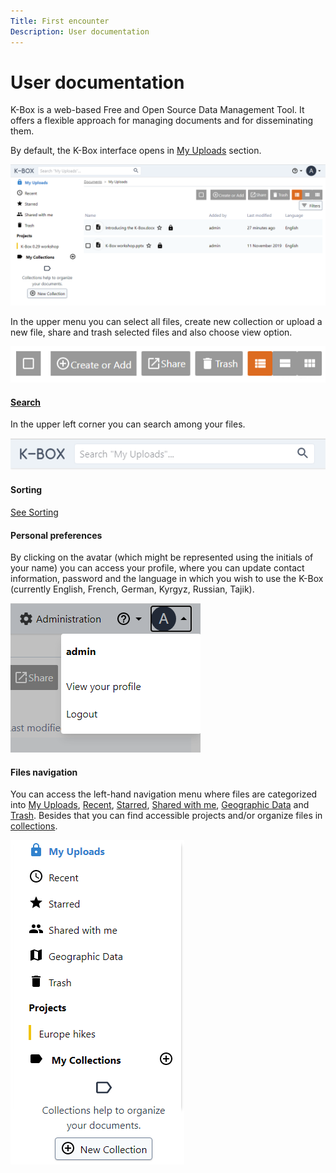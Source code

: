 ```yaml
---
Title: First encounter 
Description: User documentation
---
```



# User documentation

K-Box is a web-based Free and Open Source Data Management Tool. It offers a flexible approach for managing documents and for disseminating them.

By default, the K-Box interface opens in [My Uploads](./personal.md) section. 

![Main page](./images/main-page.png)

In the upper menu you can select all files, create new collection or upload a new file, share and trash selected files and also choose view option.

![upper menu](./images/upper-menu.png) 

#### [Search](./search.md)

In the upper left corner you can search among your files.

![search](./images/search.png)

#### Sorting

[See Sorting](./sorting.md)

#### Personal preferences

By clicking on the avatar (which might be represented using the initials of your name) you can access your profile, where you can update contact information, password and the language in which you wish to use the K-Box (currently English, French, German, Kyrgyz, Russian, Tajik).

![personal settings](./images/personal-settings.png)

#### Files navigation

You can access the left-hand navigation menu where files are categorized into [My Uploads](./personal.md), [Recent](./recent.md), [Starred](./starred.md), [Shared with me](./shared-with-me.md), [Geographic Data](./geodata.md) and [Trash](./trash.md). Besides that you can find accessible projects and/or organize files in [collections](./collections.md).

![Left navigation menu](./images/left-nav-bar.png)